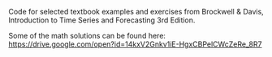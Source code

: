 Code for selected textbook examples and exercises from Brockwell & Davis, Introduction to Time Series and Forecasting 3rd Edition.

Some of the math solutions can be found here: https://drive.google.com/open?id=14kxV2Gnkv1iE-HgxCBPelCWcZeRe_8R7
